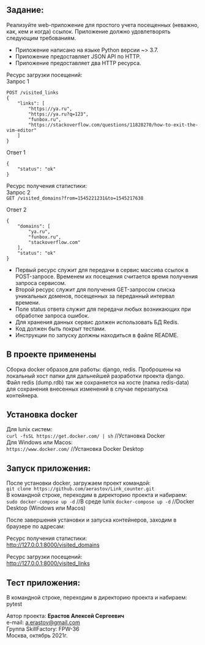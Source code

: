 ## Задание:
Реализуйте web-приложение для простого учета посещенных (неважно, как, кем и когда)
ссылок. Приложение должно удовлетворять следующим требованиям.  
- Приложение написано на языке Python версии ~> 3.7. 
- Приложение предоставляет JSON API по HTTP. 
- Приложение предоставляет два HTTP ресурса.

Ресурс загрузки посещений:  
Запрос 1
```
POST /visited_links
{
    "links": [
        "https://ya.ru",
        "https://ya.ru?q=123",
        "funbox.ru",
        "https://stackoverflow.com/questions/11828270/how-to-exit-the-vim-editor"
    ]
}
```
Ответ 1
```
{ 
    "status": "ok" 
}
```

Ресурс получения статистики:  
Запрос 2  
`GET /visited_domains?from=1545221231&to=1545217638`

Ответ 2
```
{ 
    "domains": [
        "ya.ru", 
        "funbox.ru", 
        "stackoverflow.com"
    ],
    "status": "ok" 
} 
```
- Первый ресурс служит для передачи в сервис массива ссылок в POST-запросе. Временем их посещения считается время получения запроса сервисом. 
- Второй ресурс служит для получения GET-запросом списка уникальных доменов, посещенных за переданный интервал времени. 
- Поле status ответа служит для передачи любых возникающих при обработке запроса ошибок. 
- Для хранения данных сервис должен использовать БД Redis.
- Код должен быть покрыт тестами. 
- Инструкции по запуску должны находиться в файле README.

## В проекте применены
Сборка docker образов для работы: django, redis.
Проброшены на локальный хост папки для дальнейшей разработки проекта django.
Файл redis (dump.rdb) так же сохраняется на хосте (папка redis-data) для сохранения внесенных изменений
в случае перезапуска контейнера.

## Установка docker
Для lunix систем:   
```curl -fsSL https://get.docker.com/ | sh``` //Установка Docker  
Для Windows или Macos:  
```https://www.docker.com/``` //Установка Docker Desktop  

## Запуск приложения:  
После установки docker, загружаем проект командой:  
`git clone https://github.com/aerastov/Link_counter.git`  
В командной строке, переходим в директорию проекта и набираем:  
`sudo docker-compose up -d`  //В среде lunix
`docker-compose up -d` //Docker Desktop (Windows или Macos)

После завершения установки и запуска контейнеров, заходим в браузере по адресам:

Ресурс получения статистики:  
http://127.0.0.1:8000/visited_domains  

Ресурс загрузки посещений:  
http://127.0.0.1:8000/visited_links

## Тест приложения:  
В командной строке, переходим в директорию проекта и набираем: pytest

Автор проекта: **Ерастов Алексей Сергеевич**  
e-mail: a.erastov@gmail.com  
Группа SkillFactory: FPW-36  
Москва, октябрь 2021г.